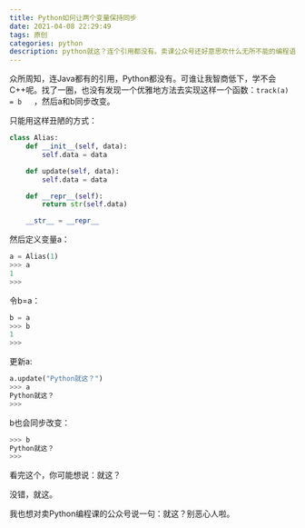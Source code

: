 ```yaml
---
title: Python如何让两个变量保持同步
date: 2021-04-08 22:29:49
tags: 原创
categories: python
description: python就这？连个引用都没有。卖课公众号还好意思吹什么无所不能的编程语言呢。就这？
---
```


众所周知，连Java都有的引用，Python都没有。可谁让我智商低下，学不会C++呢。找了一圈，也没有发现一个优雅地方法去实现这样一个函数：```track(a) = b	```，然后a和b同步改变。

只能用这样丑陋的方式：

```python
class Alias:
    def __init__(self, data):
        self.data = data

    def update(self, data):
        self.data = data

    def __repr__(self):
        return str(self.data)

    __str__ = __repr__
```

然后定义变量a：

```python
a = Alias(1)
>>> a
1
>>>
```

令b=a：

```python
b = a
>>> b
1
>>>
```

更新a:

```python
a.update("Python就这？")
>>> a
Python就这？
>>>
```

b也会同步改变：

```python
>>> b
Python就这？
>>>
```

看完这个，你可能想说：就这？

没错，就这。

我也想对卖Python编程课的公众号说一句：就这？别恶心人啦。